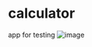# calculator
app for testing
![image](https://user-images.githubusercontent.com/48957891/140628912-c86c04af-5a87-4204-883e-60bd33e86b29.png)

